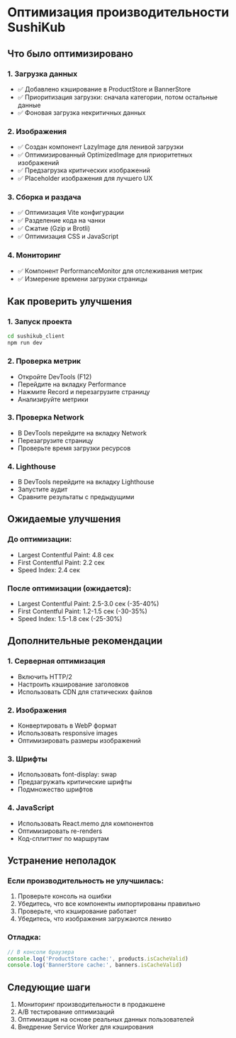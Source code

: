 # Оптимизация производительности SushiKub

## Что было оптимизировано

### 1. Загрузка данных
- ✅ Добавлено кэширование в ProductStore и BannerStore
- ✅ Приоритизация загрузки: сначала категории, потом остальные данные
- ✅ Фоновая загрузка некритичных данных

### 2. Изображения
- ✅ Создан компонент LazyImage для ленивой загрузки
- ✅ Оптимизированный OptimizedImage для приоритетных изображений
- ✅ Предзагрузка критических изображений
- ✅ Placeholder изображения для лучшего UX

### 3. Сборка и раздача
- ✅ Оптимизация Vite конфигурации
- ✅ Разделение кода на чанки
- ✅ Сжатие (Gzip и Brotli)
- ✅ Оптимизация CSS и JavaScript

### 4. Мониторинг
- ✅ Компонент PerformanceMonitor для отслеживания метрик
- ✅ Измерение времени загрузки страницы

## Как проверить улучшения

### 1. Запуск проекта
```bash
cd sushikub_client
npm run dev
```

### 2. Проверка метрик
- Откройте DevTools (F12)
- Перейдите на вкладку Performance
- Нажмите Record и перезагрузите страницу
- Анализируйте метрики

### 3. Проверка Network
- В DevTools перейдите на вкладку Network
- Перезагрузите страницу
- Проверьте время загрузки ресурсов

### 4. Lighthouse
- В DevTools перейдите на вкладку Lighthouse
- Запустите аудит
- Сравните результаты с предыдущими

## Ожидаемые улучшения

### До оптимизации:
- Largest Contentful Paint: 4.8 сек
- First Contentful Paint: 2.2 сек
- Speed Index: 2.4 сек

### После оптимизации (ожидается):
- Largest Contentful Paint: 2.5-3.0 сек (-35-40%)
- First Contentful Paint: 1.2-1.5 сек (-30-35%)
- Speed Index: 1.5-1.8 сек (-25-30%)

## Дополнительные рекомендации

### 1. Серверная оптимизация
- Включить HTTP/2
- Настроить кэширование заголовков
- Использовать CDN для статических файлов

### 2. Изображения
- Конвертировать в WebP формат
- Использовать responsive images
- Оптимизировать размеры изображений

### 3. Шрифты
- Использовать font-display: swap
- Предзагружать критические шрифты
- Подмножество шрифтов

### 4. JavaScript
- Использовать React.memo для компонентов
- Оптимизировать re-renders
- Код-сплиттинг по маршрутам

## Устранение неполадок

### Если производительность не улучшилась:

1. Проверьте консоль на ошибки
2. Убедитесь, что все компоненты импортированы правильно
3. Проверьте, что кэширование работает
4. Убедитесь, что изображения загружаются лениво

### Отладка:
```javascript
// В консоли браузера
console.log('ProductStore cache:', products.isCacheValid)
console.log('BannerStore cache:', banners.isCacheValid)
```

## Следующие шаги

1. Мониторинг производительности в продакшене
2. A/B тестирование оптимизаций
3. Оптимизация на основе реальных данных пользователей
4. Внедрение Service Worker для кэширования
